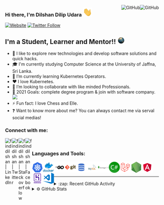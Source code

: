 <a href="https://github.com/DilshanDilipudara"><img align="right" alt="GitHub" src="https://img.shields.io/badge/dynamic/json?logo=github&label=GitHub+Followers&labelColor=282c34&color=181717&query=%24.data.totalSubs&url=https%3A%2F%2Fapi.spencerwoo.com%2Fsubstats%2F%3Fsource%3Dgithub%26queryKey%3DDilshanDilipudara&longCache=true"/></a>
<a href=""><img align="right" alt="GitHub" src="https://visitor-badge.laobi.icu/badge?page_id=DilshanDilipudara"/></a>


### Hi there, I'm Dilshan Dilip Udara <img src="https://github.com/ABSphreak/ABSphreak/blob/master/gifs/Hi.gif" width="30px"> 
[![Website](https://img.shields.io/website?label=finddilshan.com&style=for-the-badge&url=https%3A%2F%2Ffinddilshan.com)](https://www.linkedin.com/in/dilshan-dilip-udara-79b669183/?originalSubdomain=lk)
[![Twitter Follow](https://img.shields.io/twitter/follow/DilshanDilip3?color=1DA1F2&logo=twitter&style=for-the-badge)](https://twitter.com/intent/follow?original_referer=https%3A%2F%2Fgithub.com%2FDilshanDilip3&screen_name=DilshanDilip3)

## I'm a Student, Learner and Mentor!!  <img alt="Earth" src="https://raw.githubusercontent.com/dev-akshat/archive/main/images/gifs/others/earth.gif" width="24px"/>

- 🔭 I like to explore new technologies and develop software solutions and quick hacks.
- 🎓 I'm currently studying Computer Science at the University of Jaffna, Sri Lanka.
- 🌱 I’m currently learning Kubernetes Operators.
- :heart: I love Kubernetes. 
- 👯 I’m looking to collaborate with like minded Professionals.
- 🥅 2021 Goals: complete degree program & join with software company. <img src="https://media.giphy.com/media/WUlplcMpOCEmTGBtBW/giphy.gif" width="30">
- ⚡ Fun fact: I love Chess and Elle.
- ❓ Want to know more about me? You can always contact me via serval social medias!

### Connect with me:

[<img align="left" alt="finddilshan | LinkedIn" width="22px" src="https://cdn.jsdelivr.net/npm/simple-icons@v3/icons/linkedin.svg" />][linkedin]
[<img align="left" alt="finddilshan | Twitter" width="22px" src="https://cdn.jsdelivr.net/npm/simple-icons@v3/icons/twitter.svg" />][twitter]
[<img align="left" alt="finddilshan | Stackoverflow" width="22px" src="https://cdn.jsdelivr.net/npm/simple-icons@v3/icons/stackoverflow.svg"  />][stackoverflow]
[<img align="left" alt="finddilshan | Facebook" width="22px" src="https://cdn.jsdelivr.net/npm/simple-icons@v3/icons/facebook.svg" />][facebook]

<br />

### Languages and Tools:

[<img align="left" alt="Kubernetes" title="Kubernetes" width="36px" src="https://raw.githubusercontent.com/github/explore/80688e429a7d4ef2fca1e82350fe8e3517d3494d/topics/kubernetes/kubernetes.png" />][github]
[<img align="left" alt="Docker" title="Docker" width="36px" src="https://raw.githubusercontent.com/github/explore/80688e429a7d4ef2fca1e82350fe8e3517d3494d/topics/docker/docker.png" />][github]
[<img align="left" alt="go" title="go" width="36px" src="https://raw.githubusercontent.com/github/explore/80688e429a7d4ef2fca1e82350fe8e3517d3494d/topics/go/go.png" />][github]
[<img align="left" alt="Git" title="Git" width="36px" src="https://raw.githubusercontent.com/github/explore/80688e429a7d4ef2fca1e82350fe8e3517d3494d/topics/git/git.png" />][github]
[<img align="left" alt="sql" title="SQL" width="36px" src="https://raw.githubusercontent.com/github/explore/80688e429a7d4ef2fca1e82350fe8e3517d3494d/topics/sql/sql.png" />][github]
[<img align="left" alt="mysql" title="MySQL" width="36px" src="https://raw.githubusercontent.com/github/explore/80688e429a7d4ef2fca1e82350fe8e3517d3494d/topics/mysql/mysql.png" />][github]
[<img align="left" alt="MongoDB" title="MongoDB" width="36px" src="https://raw.githubusercontent.com/github/explore/80688e429a7d4ef2fca1e82350fe8e3517d3494d/topics/mongodb/mongodb.png" />][github]
[<img align="left" alt="csharp" title="csharp" width="36px" src="https://raw.githubusercontent.com/github/explore/80688e429a7d4ef2fca1e82350fe8e3517d3494d/topics/csharp/csharp.png" />][github]
[<img align="left" alt="Laravel" title="Laravel" width="36px" src="https://raw.githubusercontent.com/github/explore/80688e429a7d4ef2fca1e82350fe8e3517d3494d/topics/laravel/laravel.png" />][github]
[<img align="left" alt="Nodejs" title="Nodejs" width="36px" src="https://raw.githubusercontent.com/github/explore/80688e429a7d4ef2fca1e82350fe8e3517d3494d/topics/nodejs/nodejs.png" />][github]
[<img align="left" alt="Angular" title="Angular" width="36px" src="https://raw.githubusercontent.com/github/explore/80688e429a7d4ef2fca1e82350fe8e3517d3494d/topics/angular/angular.png" />][github]
[<img align="left" alt="Heroku" title="Heroku" width="36px" src="https://github.com/github/explore/raw/master/topics/heroku/heroku.png" />][github]
[<img align="left" alt="visual-studio-code" title="visual-studio-code" width="36px" src="https://raw.githubusercontent.com/github/explore/80688e429a7d4ef2fca1e82350fe8e3517d3494d/topics/visual-studio-code/visual-studio-code.png" />][github]

<br />
<br />

---


<details>
  <summary>:zap: Recent GitHub Activity</summary>
  
<!--START_SECTION:activity-->
1. ❌ Closed  in [Tea Stock Manage & Distribute](https://github.com/TeaStockManagement)
2. 🗣 Commented on  [Jaffna Teaching Hospital Poison Department](https://github.com/dcs-university-of-jaffna)
3. 💪 Opened in [operator-sdk/downtimezero](https://github.com/DilshanDilipudara/EPF)
<!--END_SECTION:activity-->

</details>

<details>
  <summary>⚙️ GitHub Stats</summary>

  <img align="left" alt="DilshanDilipudara's GitHub Stats" src="https://github-readme-stats.vercel.app/api?username=DilshanDilipudara&show_icons=true&hide_border=true" />
</details>
<br />




[linkedin]: https://www.linkedin.com/in/dilshan-dilip-udara-79b669183/?originalSubdomain=lk
[twitter]: https://twitter.com/DilshanDilip3
[facebook]: https://www.facebook.com/dilshan.dilip
[stackoverflow]: https://stackoverflow.com/users/11067799/udara-gunawardhana
[github]: https://github.com/DilshanDilipudara
